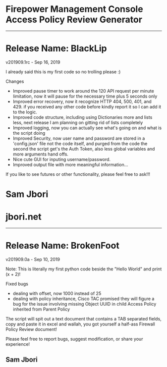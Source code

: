 # Firepower Management Console Access Policy Review Generator
----------------------------------------------------------------------------------------------------------------------------------------
# Release Name: BlackLip
v201909.1rc - Sep 16, 2019

I already said this is my first code so no trolling please :)

Changes
* Improved pause timer to work around the 120 API request per minute limitation, now it will pause for the necessary time plus 5 seconds only
* Improved error recovery, now it recognize HTTP 404, 500, 401, and 429. if you received any other code before kindly report it so I can add it to the logic.
* Improved code structure, including using Dictionaries more and lists less, next release I am planning on gitting rid of lists completely
* Improved logging, now you can actually see what's going on and what is the script doing
* Improved Security, now user name and password are stored in a 'config.json' file not the code itself, and purged from the code the second the script get's the Auth Token, also less global variables and more arguments hand offs.
* Nice cute GUI for inputing username/password.
* Improved output file with more meaningful information...


If you like to see futures or other functionality, please feel free to ask!!!


# Sam Jbori 
# jbori.net
----------------------------------------------------------------------------------------------------------------------------------------

# Release Name: BrokenFoot
v201909.0a - Sep 10, 2019

Note: This is literally my first python code beside the "Hello World" and print (x + 2)!



Fixed bugs
* dealing with offset, now 1000 instead of 25
* dealing with policy inheritance, Cisco TAC promised they will figure a bug for the issue involving missing Object UUID in child Access Policy inherited from Parent Policy

The script will spit out a text document that contains a TAB separated fields, copy and paste it in excel and wallah, you got yourself a half-ass Firewall Policy Review document!


Please feel free to report bugs, suggest modification, or share your experience!


Sam Jbori
-------------------------------------------------------------------------------------------------------------------------------

